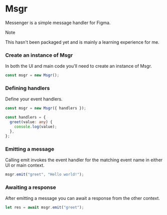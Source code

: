 # Msgr

Messenger is a simple message handler for Figma.

> [!NOTE]
> This hasn't been packaged yet and is mainly a learning experience for me.

### Create an instance of Msgr

In both the UI and main code you'll need to create an instance of Msgr.

```ts
const msgr = new Msgr();
```

### Defining handlers

Define your event handlers.

```ts
const msgr = new Msgr({ handlers });

const handlers = {
  greet(value: any) {
    console.log(value);
  },
};
```

### Emitting a message

Calling emit invokes the event handler for the matching event name in either UI or main context.

```ts
msgr.emit("greet", "Hello world!");
```

### Awaiting a response

After emitting a message you can await a response from the other context.

```ts
let res = await msgr.emit("greet");
```
